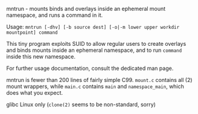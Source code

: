 mntrun - mounts binds and overlays inside an ephemeral mount namespace, and runs a command in it.

Usage: `mntrun [-dhv] [-b source dest] [-o|-m lower upper workdir mountpoint] command`

This tiny program exploits SUID to allow regular users to create overlays and binds mounts inside an ephemeral namespace, and to run `command` inside this new namespace.

For further usage documentation, consult the dedicated man page.

mntrun is fewer than 200 lines of fairly simple C99. `mount.c` contains all (2) mount wrappers, while `main.c` contains `main` and `namespace_main`, which does what you expect.

glibc Linux only (`clone(2)` seems to be non-standard, sorry)